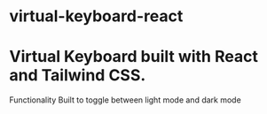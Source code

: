 # virtual-keyboard-react
# Virtual Keyboard built with React and Tailwind CSS.

Functionality Built to toggle between light mode and dark mode
